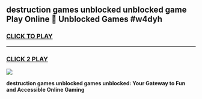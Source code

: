 
## destruction games unblocked unblocked game Play Online 👋 Unblocked Games #w4dyh
<h3>
<a href="https://premium.freeplayer.one?title=destruction_games_unblocked&ref=21F">CLICK TO PLAY</a></h3>
<hr>

<h3>
<a href="https://premium.freeplayer.one?title=destruction_games_unblocked&ref=21F">CLICK 2 PLAY</a>
  
</h3>

<a href="https://premium.freeplayer.one?title=destruction_games_unblocked&ref=21F/"><img src="https://clearcache.store/games.png"></a>


**destruction games unblocked games unblocked: Your Gateway to Fun and Accessible Online Gaming**

